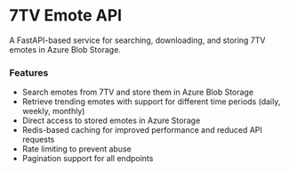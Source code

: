 # 7TV Emote API

A FastAPI-based service for searching, downloading, and storing 7TV emotes in Azure Blob Storage.

### Features

- Search emotes from 7TV and store them in Azure Blob Storage
- Retrieve trending emotes with support for different time periods (daily, weekly, monthly)
- Direct access to stored emotes in Azure Storage
- Redis-based caching for improved performance and reduced API requests
- Rate limiting to prevent abuse
- Pagination support for all endpoints
